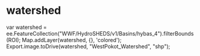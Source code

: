 # watershed
var watershed = ee.FeatureCollection("WWF/HydroSHEDS/v1/Basins/hybas_4").filterBounds(ROI);
Map.addLayer(watershed, {}, 'colored');
Export.image.toDrive(watershed, "WestPokot_Watershed", "shp");
